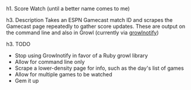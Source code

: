 h1. Score Watch (until a better name comes to me)

h3. Description
Takes an ESPN Gamecast match ID and scrapes the Gamecast page repeatedly to gather score updates. These are output on the command line and also in Growl (currently via [growlnotify](http://growl.info/extras.php#growlnotify))

h3. TODO
* Stop using Growlnotify in favor of a Ruby growl library
* Allow for command line only
* Scrape a lower-density page for info, such as the day's list of games
* Allow for multiple games to be watched
* Gem it up
